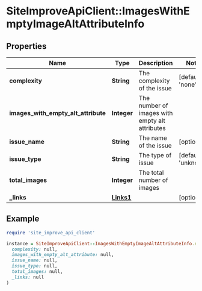 # SiteImproveApiClient::ImagesWithEmptyImageAltAttributeInfo

## Properties

| Name | Type | Description | Notes |
| ---- | ---- | ----------- | ----- |
| **complexity** | **String** | The complexity of the issue | [default to &#39;none&#39;] |
| **images_with_empty_alt_attribute** | **Integer** | The number of images with empty alt attributes |  |
| **issue_name** | **String** | The name of the issue | [optional] |
| **issue_type** | **String** | The type of issue | [default to &#39;unknown&#39;] |
| **total_images** | **Integer** | The total number of images |  |
| **_links** | [**Links1**](Links1.md) |  | [optional] |

## Example

```ruby
require 'site_improve_api_client'

instance = SiteImproveApiClient::ImagesWithEmptyImageAltAttributeInfo.new(
  complexity: null,
  images_with_empty_alt_attribute: null,
  issue_name: null,
  issue_type: null,
  total_images: null,
  _links: null
)
```

